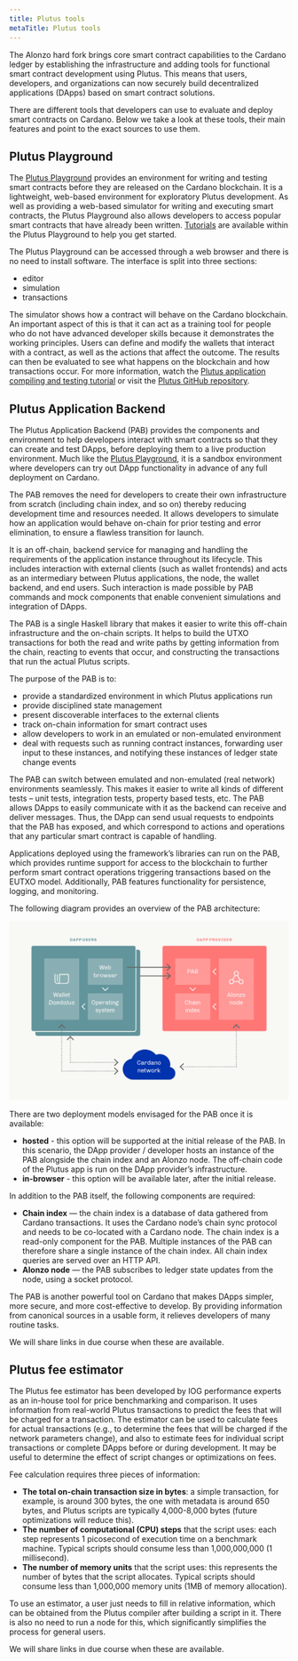 ```yaml
---
title: Plutus tools
metaTitle: Plutus tools
---
```


The Alonzo hard fork brings core smart contract capabilities to the Cardano ledger by establishing the infrastructure and adding tools for functional smart contract development using Plutus. This means that users, developers, and organizations can now securely build decentralized applications (DApps) based on smart contract solutions. 

There are different tools that developers can use to evaluate and deploy smart contracts on Cardano. Below we take a look at these tools, their main features and point to the exact sources to use them. 

## Plutus Playground

The [Plutus Playground](https://playground.plutus.iohkdev.io/) provides an environment for writing and testing smart contracts before they are released on the Cardano blockchain. It is a lightweight, web-based environment for exploratory Plutus development. As well as providing a web-based simulator for writing and executing smart contracts, the Plutus Playground also allows developers to access popular smart contracts that have already been written. [Tutorials](https://plutus-apps.readthedocs.io/en/latest/marlowe/tutorials/index.html) are available within the Plutus Playground to help you get started.

The Plutus Playground can be accessed through a web browser and there is no need to install software. The interface is split into three sections:

- editor
- simulation
- transactions

The simulator shows how a contract will behave on the Cardano blockchain. An important aspect of this is that it can act as a training tool for people who do not have advanced developer skills because it demonstrates the working principles. Users can define and modify the wallets that interact with a contract, as well as the actions that affect the outcome. The results can then be evaluated to see what happens on the blockchain and how transactions occur. For more information, watch the [Plutus application compiling and testing tutorial](https://www.youtube.com/watch?v=DhRS-JvoCw8) or visit the [Plutus GitHub repository](https://github.com/input-output-hk/plutus).

## Plutus Application Backend 

The Plutus Application Backend (PAB) provides the components and environment to help developers interact with smart contracts so that they can create and test DApps, before deploying them to a live production environment. Much like the [Plutus Playground](https://playground.plutus.iohkdev.io/), it is a sandbox environment where developers can try out DApp functionality in advance of any full deployment on Cardano. 

The PAB removes the need for developers to create their own infrastructure from scratch (including chain index, and so on) thereby reducing development time and resources needed. It allows developers to simulate how an application would behave on-chain for prior testing and error elimination, to ensure a flawless transition for launch. 

It is an off-chain, backend service for managing and handling the requirements of the application instance throughout its lifecycle. This includes interaction with external clients (such as wallet frontends) and acts as an intermediary between Plutus applications, the node, the wallet backend, and end users. Such interaction is made possible by PAB commands and mock components that enable convenient simulations and integration of DApps. 

The PAB is a single Haskell library that makes it easier to write this off-chain infrastructure and the on-chain scripts. It helps to build the UTXO transactions for both the read and write paths by getting information from the chain, reacting to events that occur, and constructing the transactions that run the actual Plutus scripts. 

The purpose of the PAB is to:

- provide a standardized environment in which Plutus applications run
- provide disciplined state management
- present discoverable interfaces to the external clients
- track on-chain information for smart contract uses
- allow developers to work in an emulated or non-emulated environment
- deal with requests such as running contract instances, forwarding user input to these instances, and notifying these instances of ledger state change events

The PAB can switch between emulated and non-emulated (real network) environments seamlessly. This makes it easier to write all kinds of different tests – unit tests, integration tests, property based tests, etc. The PAB allows DApps to easily communicate with it as the backend can receive and deliver messages. Thus, the DApp can send usual requests to endpoints that the PAB has exposed, and which correspond to actions and operations that any particular smart contract is capable of handling.

Applications deployed using the framework’s libraries can run on the PAB, which provides runtime support for access to the blockchain to further perform smart contract operations triggering transactions based on the EUTXO model. Additionally, PAB features functionality for persistence, logging, and monitoring.

The following diagram provides an overview of the PAB architecture:

![pab_schematic](pab_schematic.png)

There are two deployment models envisaged for the PAB once it is available:

- **hosted** - this option will be supported at the initial release of the PAB. In this scenario, the DApp provider / developer hosts an instance of the PAB alongside the chain index and an Alonzo node. The off-chain code of the Plutus app is run on the DApp provider’s infrastructure.
- **in-browser** - this option will be available later, after the initial release. 

In addition to the PAB itself, the following components are required:

- **Chain index** — the chain index is a database of data gathered from Cardano transactions. It uses the Cardano node’s chain sync protocol and needs to be co-located with a Cardano node. The chain index is a read-only component for the PAB. Multiple instances of the PAB can therefore share a single instance of the chain index. All chain index queries are served over an HTTP API.
- **Alonzo node** — the PAB subscribes to ledger state updates from the node, using a socket protocol.

The PAB is another powerful tool on Cardano that makes DApps simpler, more secure, and more cost-effective to develop. By providing information from canonical sources in a usable form, it relieves developers of many routine tasks.

We will share links in due course when these are available.

## Plutus fee estimator

The Plutus fee estimator has been developed by IOG performance experts as an in-house tool for price benchmarking and comparison. It uses information from real-world Plutus transactions to predict the fees that will be charged for a transaction. The estimator can be used to calculate fees for actual transactions (e.g., to determine the fees that will be charged if the network parameters change), and also to estimate fees for individual script transactions or complete DApps before or during development. It may be useful to determine the effect of script changes or optimizations on fees.

Fee calculation requires three pieces of information:

- **The total on-chain transaction size in bytes**: a simple transaction, for example, is around 300 bytes, the one with metadata is around 650 bytes, and Plutus scripts are typically 4,000-8,000 bytes (future optimizations will reduce this).
- **The number of computational (CPU) steps** that the script uses: each step represents 1 picosecond of execution time on a benchmark machine. Typical scripts should consume less than 1,000,000,000 (1 millisecond).
- **The number of memory units** that the script uses: this represents the number of bytes that the script allocates. Typical scripts should consume less than 1,000,000 memory units (1MB of memory allocation).

To use an estimator, a user just needs to fill in relative information, which can be obtained from the Plutus compiler after building a script in it. There is also no need to run a node for this, which significantly simplifies the process for general users. 

We will share links in due course when these are available.
